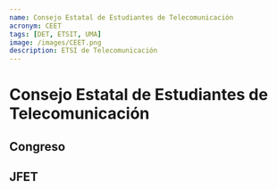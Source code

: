 ```yaml
---
name: Consejo Estatal de Estudiantes de Telecomunicación
acronym: CEET
tags: [DET, ETSIT, UMA]
image: /images/CEET.png
description: ETSI de Telecomunicación
---
```


# Consejo Estatal de Estudiantes de Telecomunicación

## Congreso

## JFET